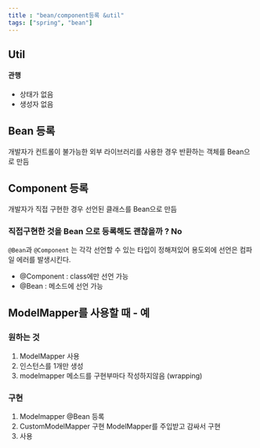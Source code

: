 ```yaml
---
title : "bean/component등록 &util"
tags: ["spring", "bean"]
---
```


## Util
#### 관행 
- 상태가 없음
- 생성자 없음

## Bean 등록
개발자가 컨트롤이 불가능한 외부 라이브러리를 사용한 경우
반환하는 객체를 Bean으로 만듬 


## Component 등록
개발자가 직접 구현한 경우
선언된 클래스를 Bean으로 만듬


### 직접구현한 것을 Bean 으로 등록해도 괜찮을까 ? No
`@Bean`과 `@Component` 는 각각 선언할 수 있는 타입이 정해져있어 용도외에 선언은 컴파일 에러를 발생시킨다.
* @Component : class에만 선언 가능
* @Bean : 메소드에 선언 가능

## ModelMapper를 사용할 때 - 예 
### 원하는 것 
1. ModelMapper 사용
2. 인스턴스를 1개만 생성 
3. modelmapper 메소드를 구현부마다 작성하지않음 (wrapping)

### 구현
1. Modelmapper @Bean 등록
2. CustomModelMapper 구현 
ModelMapper를 주입받고 감싸서 구현 
3. 사용 


<!--stackedit_data:
eyJoaXN0b3J5IjpbMTk4MjE3NDIxMl19
-->